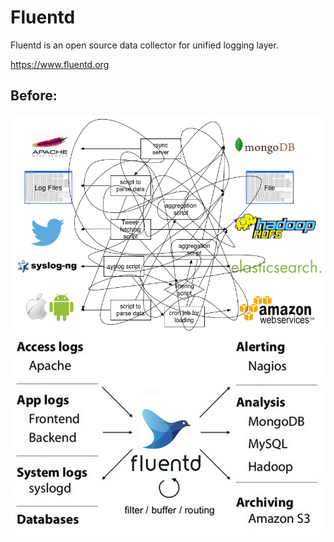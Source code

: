 # Fluentd
Fluentd is an open source data collector for unified logging layer.

https://www.fluentd.org   


## Before:

![Before:](https://raw.githubusercontent.com/latermonk/Fluentd/master/pic/fluentd-before.png)
![After :](https://raw.githubusercontent.com/latermonk/Fluentd/master/pic/fluentd-architecture.png)

